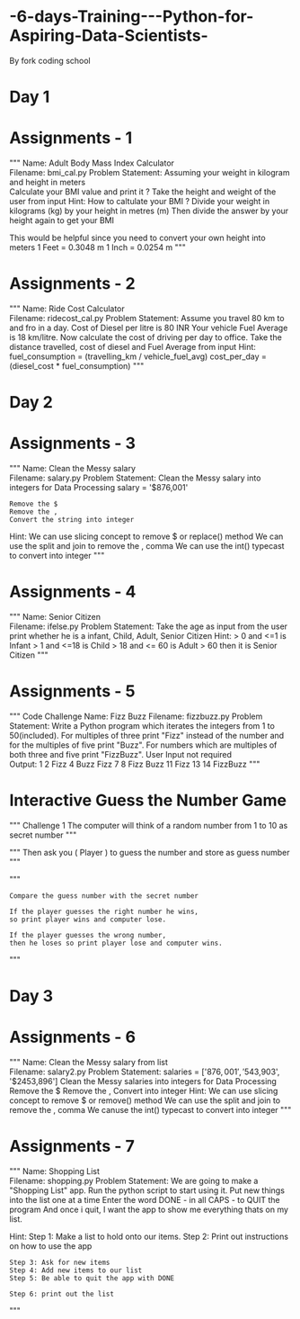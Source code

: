 # -6-days-Training---Python-for-Aspiring-Data-Scientists-
By fork coding school

# Day 1

# Assignments - 1

"""
Name: 
    Adult Body Mass Index Calculator         
Filename:
    bmi_cal.py
Problem Statement:
    Assuming your weight in kilogram and height in meters  
    Calculate your BMI value and print it ?
    Take the height and weight of the user from input 
Hint: 
    How to caltulate your BMI ?
    Divide your weight in kilograms (kg) by your height in metres (m)
    Then divide the answer by your height again to get your BMI

This would be helpful since you need to convert your own height into meters 
    1 Feet = 0.3048 m
    1 Inch = 0.0254 m
""" 


# Assignments - 2

"""
Name: 
    Ride Cost Calculator         
Filename:
    ridecost_cal.py
Problem Statement:
    Assume you travel 80 km to and fro in a day. 
    Cost of Diesel per litre is 80 INR 
    Your vehicle Fuel Average is 18 km/litre. 
    Now calculate the cost of driving per day to office.
    Take the distance travelled, cost of diesel and Fuel Average from input 
Hint:    
    fuel_consumption = (travelling_km / vehicle_fuel_avg)
    cost_per_day = (diesel_cost * fuel_consumption)
"""

# Day 2

# Assignments - 3

"""
Name: 
    Clean the Messy salary        
Filename:
    salary.py
Problem Statement:
    Clean the Messy salary into integers for Data Processing
    salary = '$876,001'
    
    Remove the $
    Remove the ,
    Convert the string into integer
Hint: 
    We can use slicing concept to remove $ or replace() method 
    We can use the split and join to remove the , comma
    We can use the int() typecast to convert into integer
"""



# Assignments - 4

"""
Name: 
    Senior Citizen          
Filename:
    ifelse.py
Problem Statement:
    Take the age as input from the user
    print whether he is a infant, Child, Adult,  Senior Citizen
Hint: 
    > 0  and <=1   is Infant
    > 1  and <=18  is Child 
    > 18 and <= 60 is Adult
    > 60 then it   is Senior Citizen
"""


# Assignments - 5

"""
Code Challenge
  Name: 
    Fizz Buzz
  Filename: 
    fizzbuzz.py
  Problem Statement:
    Write a Python program which iterates the integers from 1 to 50(included). 
    For multiples of three print "Fizz" instead of the number and for the multiples of five print "Buzz". 
    For numbers which are multiples of both three and five print "FizzBuzz". 
    User Input not required  
  Output:
    1
    2
    Fizz
    4 
    Buzz
    Fizz
    7
    8
    Fizz
    Buzz
    11
    Fizz
    13
    14
    FizzBuzz
"""
# Interactive Guess the Number Game 

"""
Challenge 1
    The computer will think of a random number from 1 to 10 as secret number
"""


"""
    Then ask you ( Player ) to guess the number and store as guess number
"""



"""



    Compare the guess number with the secret number 
    
    If the player guesses the right number he wins, 
    so print player wins and computer lose.
    
    If the player guesses the wrong number, 
    then he loses so print player lose and computer wins.

"""
# Day 3

# Assignments - 6

"""
Name: 
    Clean the Messy salary from list        
Filename:
    salary2.py
Problem Statement:
    salaries = ['$876,001', '$543,903', '$2453,896'] 
    Clean the Messy salaries into integers for Data Processing
    Remove the $
    Remove the ,
    Convert into integer
Hint: 
    We can use slicing concept to remove $ or remove() method 
    We can use the split and join to remove the , comma
    We canuse the int() typecast to convert into integer
"""





# Assignments - 7

"""
Name: 
    Shopping List        
Filename:
    shopping.py
Problem Statement:
    We are going to make a "Shopping List" app. 
    Run the python script to start using it.
    Put new things into the list one at a time
    Enter the word DONE - in all CAPS - to QUIT the program
    And once i quit, I want the app to show me everything thats on my list.

Hint:
    Step 1: Make a list to hold onto our items.
    Step 2: Print out instructions on how to use the app

    Step 3: Ask for new items
    Step 4: Add new items to our list
    Step 5: Be able to quit the app with DONE

    Step 6: print out the list
"""

